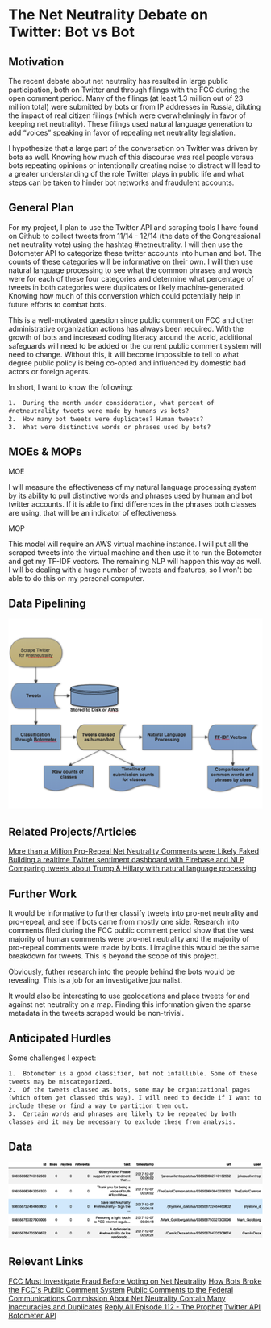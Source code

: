 # The Net Neutrality Debate on Twitter: Bot vs Bot

## Motivation

The recent debate about net neutrality has resulted in large public participation, both on Twitter and through filings with the FCC during the open comment period. Many of the filings (at least 1.3 million out of 23 million total) were submitted by bots or from IP addresses in Russia, diluting the impact of real citizen filings (which were overwhelmingly in favor of keeping net neutrality). These filings used natural language generation to add “voices” speaking in favor of repealing net neutrality legislation. 

I hypothesize that a large part of the conversation on Twitter was driven by bots as well. Knowing how much of this discourse was real people versus bots repeating opinions or intentionally creating noise to distract will lead to a greater understanding of the role Twitter plays in public life and what steps can be taken to hinder bot networks and fraudulent accounts.

## General Plan

For my project, I plan to use the Twitter API and scraping tools I have found on Github to collect tweets from 11/14 - 12/14 (the date of the Congressional net neutrality vote) using the hashtag #netneutrality. I will then use the Botometer API to categorize these twitter accounts into human and bot. The counts of these categories will be informative on their own. I will then use natural language processing to see what the common phrases and words were for each of these four categories and determine what percentage of tweets in both categories were duplicates or likely machine-generated. Knowing how much of this converstion which could potentially help in future efforts to combat bots. 

This is a well-motivated question since public comment on FCC and other administrative organization actions has always been required. With the growth of bots and increased coding literacy around the world, additional safeguards will need to be added or the current public comment system will need to change. Without this, it will become impossible to tell to what degree public policy is being co-opted and influenced by domestic bad actors or foreign agents. 

In short, I want to know the following:

    1.  During the month under consideration, what percent of #netneutrality tweets were made by humans vs bots?
    2.  How many bot tweets were duplicates? Human tweets?
    3.  What were distinctive words or phrases used by bots?

## MOEs & MOPs

MOE

I will measure the effectiveness of my natural language processing system by its ability to pull distinctive words and phrases used by human and bot twitter accounts. If it is able to find differences in the phrases both classes are using, that will be an indicator of effectiveness. 

MOP

This model will require an AWS virtual machine instance. I will put all the scraped tweets into the virtual machine and then use it to run the Botometer and get my TF-IDF vectors. The remaining NLP will happen this way as well. I will be dealing with a huge number of tweets and features, so I won't be able to do this on my personal computer.

## Data Pipelining

   ![alt text](https://github.com/tylernwatson/galvanize_dsi_capstone/blob/master/Images/flowchart.png "Pipeline")

## Related Projects/Articles

[More than a Million Pro-Repeal Net Neutrality Comments were Likely Faked](https://hackernoon.com/more-than-a-million-pro-repeal-net-neutrality-comments-were-likely-faked-e9f0e3ed36a6)
[Building a realtime Twitter sentiment dashboard with Firebase and NLP](https://codeburst.io/building-a-realtime-twitter-sentiment-dashboard-with-firebase-and-nlp-7064bb30f5ab_)
[Comparing tweets about Trump & Hillary with natural language processing](https://medium.com/google-cloud/comparing-tweets-about-trump-hillary-with-natural-language-processing-a0064e949666)

## Further Work

It would be informative to further classify tweets into pro-net neutrality and pro-repeal, and see if bots came from mostly one side. Research into comments filed during the FCC public comment period show that the vast majority of human comments were pro-net neutrality and the majority of pro-repeal comments were made by bots. I imagine this would be the same breakdown for tweets. This is beyond the scope of this project.

Obviously, futher research into the people behind the bots would be revealing. This is a job for an investigative journalist.

It would also be interesting to use geolocations and place tweets for and against net neutrality on a map. Finding this information given the sparse metadata in the tweets scraped would be non-trivial.

## Anticipated Hurdles

Some challenges I expect:

    1.  Botometer is a good classifier, but not infallible. Some of these tweets may be miscategorized.
    2.  Of the tweets classed as bots, some may be organizational pages (which often get classed this way). I will need to decide if I want to include these or find a way to partition them out.
    3.  Certain words and phrases are likely to be repeated by both classes and it may be necessary to exclude these from analysis.
    
## Data

   ![alt text](https://github.com/tylernwatson/galvanize_dsi_capstone/blob/master/Images/data_preview.png "More to come")

## Relevant Links
[FCC Must Investigate Fraud Before Voting on Net Neutrality](https://www.wired.com/story/fcc-must-investigate-fraud-before-voting-on-net-neutrality/)
[How Bots Broke the FCC's Public Comment System](https://www.wired.com/story/bots-broke-fcc-public-comment-system/)
[Public Comments to the Federal Communications Commission About Net Neutrality Contain Many Inaccuracies and Duplicates](http://www.pewinternet.org/2017/11/29/public-comments-to-the-federal-communications-commission-about-net-neutrality-contain-many-inaccuracies-and-duplicates/)
[Reply All Episode 112 - The Prophet](https://gimletmedia.com/episode/112-the-prophet/)
[Twitter API](https://developer.twitter.com/)
[Botometer API](https://botometer.iuni.iu.edu/#!/api)
